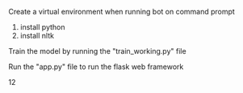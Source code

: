 Create a virtual environment when running bot on command prompt

1. install python
2. install nltk

Train the model by running the "train_working.py" file

Run the "app.py" file to run the flask web framework

12
